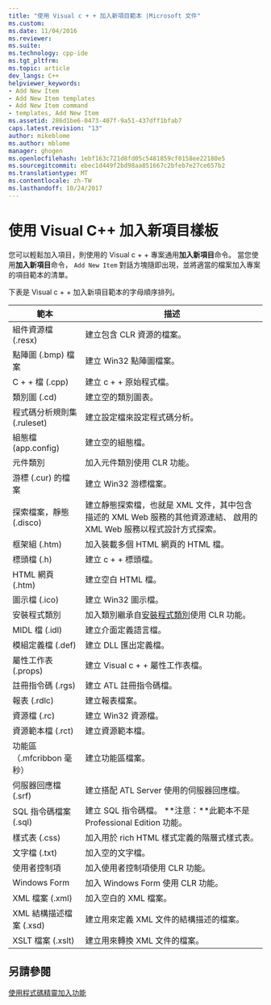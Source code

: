 ```yaml
---
title: "使用 Visual c + + 加入新項目範本 |Microsoft 文件"
ms.custom: 
ms.date: 11/04/2016
ms.reviewer: 
ms.suite: 
ms.technology: cpp-ide
ms.tgt_pltfrm: 
ms.topic: article
dev_langs: C++
helpviewer_keywords:
- Add New Item
- Add New Item templates
- Add New Item command
- templates, Add New Item
ms.assetid: 286d1be6-0473-407f-9a51-437dff1bfab7
caps.latest.revision: "13"
author: mikeblome
ms.author: mblome
manager: ghogen
ms.openlocfilehash: 1ebf163c721d8fd05c5481859cf0158ee22180e5
ms.sourcegitcommit: ebec1d449f2bd98aa851667c2bfeb7e27ce657b2
ms.translationtype: MT
ms.contentlocale: zh-TW
ms.lasthandoff: 10/24/2017
---
```

# <a name="using-visual-c-add-new-item-templates"></a>使用 Visual C++ 加入新項目樣板
您可以輕鬆加入項目，則使用的 Visual c + + 專案通用**加入新項目**命令。 當您使用**加入新項目**命令， `Add New Item`  對話方塊隨即出現，並將適當的檔案加入專案的項目範本的清單。  
  
 下表是 Visual c + + 加入新項目範本的字母順序排列。  
  
|範本|描述|  
|--------------|-----------------|  
|組件資源檔 (.resx)|建立包含 CLR 資源的檔案。|  
|點陣圖 (.bmp) 檔案|建立 Win32 點陣圖檔案。|  
|C + + 檔 (.cpp)|建立 c + + 原始程式檔。|  
|類別圖 (.cd)|建立空的類別圖表。|  
|程式碼分析規則集 (.ruleset)|建立設定檔來設定程式碼分析。|  
|組態檔 (app.config)|建立空的組態檔。|  
|元件類別|加入元件類別使用 CLR 功能。|  
|游標 (.cur) 的檔案|建立 Win32 游標檔案。|  
|探索檔案，靜態 (.disco)|建立靜態探索檔，也就是 XML 文件，其中包含描述的 XML Web 服務的其他資源連結、 啟用的 XML Web 服務以程式設計方式探索。|  
|框架組 (.htm)|加入裝載多個 HTML 網頁的 HTML 檔。|  
|標頭檔 (.h)|建立 c + + 標頭檔。|  
|HTML 網頁 (.htm)|建立空白 HTML 檔。|  
|圖示檔 (.ico)|建立 Win32 圖示檔。|  
|安裝程式類別|加入類別繼承自[安裝程式類別](https://msdn.microsoft.com/en-us/library/system.configuration.install.installer.aspx)使用 CLR 功能。|  
|MIDL 檔 (.idl)|建立介面定義語言檔。|  
|模組定義檔 (.def)|建立 DLL 匯出定義檔。|  
|屬性工作表 (.props)|建立 Visual c + + 屬性工作表檔。|  
|註冊指令碼 (.rgs)|建立 ATL 註冊指令碼檔。|  
|報表 (.rdlc)|建立報表檔案。|  
|資源檔 (.rc)|建立 Win32 資源檔。|  
|資源範本檔 (.rct)|建立資源範本檔。|  
|功能區 （.mfcribbon 毫秒）|建立功能區檔案。|  
|伺服器回應檔 (.srf)|建立搭配 ATL Server 使用的伺服器回應檔。|  
|SQL 指令碼檔案 (.sql)|建立 SQL 指令碼檔。 **注意：**此範本不是 Professional Edition 功能。|  
|樣式表 (.css)|加入用於 rich HTML 樣式定義的階層式樣式表。|  
|文字檔 (.txt)|加入空的文字檔。|  
|使用者控制項|加入使用者控制項使用 CLR 功能。|  
|Windows Form|加入 Windows Form 使用 CLR 功能。|  
|XML 檔案 (.xml)|加入空白的 XML 檔案。|  
|XML 結構描述檔案 (.xsd)|建立用來定義 XML 文件的結構描述的檔案。|  
|XSLT 檔案 (.xslt)|建立用來轉換 XML 文件的檔案。|  
  
## <a name="see-also"></a>另請參閱  
 [使用程式碼精靈加入功能](../ide/adding-functionality-with-code-wizards-cpp.md)